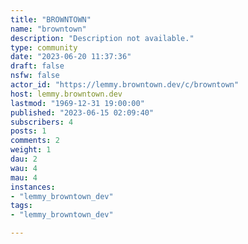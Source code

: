```yaml
---
title: "BROWNTOWN" 
name: "browntown"
description: "Description not available."
type: community
date: "2023-06-20 11:37:36"
draft: false
nsfw: false
actor_id: "https://lemmy.browntown.dev/c/browntown"
host: lemmy.browntown.dev
lastmod: "1969-12-31 19:00:00"
published: "2023-06-15 02:09:40"
subscribers: 4
posts: 1
comments: 2
weight: 1
dau: 2
wau: 4
mau: 4
instances:
- "lemmy_browntown_dev"
tags: 
- "lemmy_browntown_dev"

---
```

